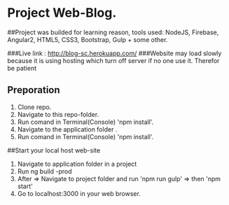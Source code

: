 # Project Web-Blog.

##Project was builded for learning reason, tools used: NodeJS, Firebase, Angular2, HTML5, CSS3, Bootstrap, Gulp + some other. 

###Live link : http://blog-sc.herokuapp.com/
###Website may load slowly because it is using hosting which turn off server if no one use it. Therefor be patient 

## Preporation 
1. Clone repo.
2. Navigate to this repo-folder.
3. Run comand in Terminal(Console) 'npm install'.
4. Navigate to the application folder .
3. Run comand in Terminal(Console) 'npm install'.

##Start your local host web-site
1. Navigate to application folder in a project
2. Run ng build -prod 
3. After => Navigate to project folder and run 'npm run gulp' => then  'npm start'
4. Go to localhost:3000 in your web browser.
